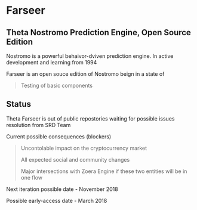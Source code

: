 # Farseer

## Theta Nostromo Prediction Engine, Open Source Edition


Nostromo is a powerful behaivor-dviven prediction engine. In active development and learning from 1994

Farseer is an open souce edition of Nostromo beign in a state of

> Testing of basic components

## Status


Theta Farseer is out of public repostories waiting for possible issues resolution from SRD Team

Current possible consequences (blockers)

> Uncontolable impact on the cryptocurrency market
>
> All expected social and community changes
>
> Major intersections with Zoera Engine if these two entities will be in one flow

Next iteration possible date - November 2018

Possible early-access date - March 2018
